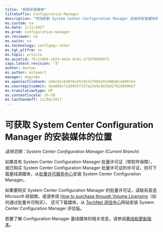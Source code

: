 ```yaml
---
title: "获取安装媒体"
titleSuffix: Configuration Manager
description: "可找到新 System Center Configuration Manager 安装的安装媒体的位置。"
ms.custom: na
ms.date: 1/11/2017
ms.prod: configuration-manager
ms.reviewer: na
ms.suite: na
ms.technology: configmgr-other
ms.tgt_pltfrm: na
ms.topic: article
ms.assetid: 76c220b6-1824-4e2e-8c61-a719f0b056f1
caps.latest.revision: "3"
author: mestew
ms.author: mstewart
manager: angrobe
ms.openlocfilehash: a56cb2c6d8f6cb52d53379b5e55408e8ce8087e4
ms.sourcegitcommit: daa080cf220835f157a23e8c8e2bd2781b869bb7
ms.translationtype: HT
ms.contentlocale: zh-CN
ms.lasthandoff: 12/04/2017
---
```

# <a name="where-to-get-installation-media-for-system-center-configuration-manager"></a>可获取 System Center Configuration Manager 的安装媒体的位置

*适用范围：System Center Configuration Manager (Current Branch)*

如果具有 System Center Configuration Manager 批量许可证（带软件保障），或已购买 System Center Configuration Manager 批量许可证的许可证，则可下载基线源媒体，从[批量许可服务中心](https://www.microsoft.com/Licensing/servicecenter/default.aspx)安装 System Center Configuration Manager。   

如果要购买 System Center Configuration Manager 的批量许可证，请联系首选 Microsoft 经销商，或请参阅 [How to purchase through Volume Licensing]( https://www.microsoft.com/Licensing/how-to-buy/how-to-buy.aspx)（如何通过批量许可购买）。 还可下载媒体，从 [TechNet 评估中心]( https://www.microsoft.com/en-us/evalcenter/evaluate-system-center-configuration-manager-and-endpoint-protection)网站安装 System Center Configuration Manager 评估版。

若要了解 Configuration Manager 基线媒体的相关信息，请参阅[基线和更新版本](/sccm/core/servers/manage/updates#a-namebkmkbaselinesa-baseline-and-update-versions)。
